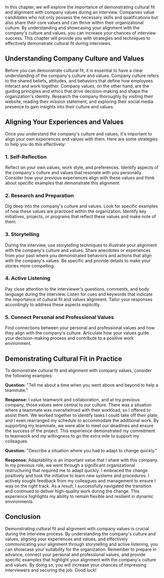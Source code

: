 
In this chapter, we will explore the importance of demonstrating cultural fit and alignment with company values during an interview. Companies value candidates who not only possess the necessary skills and qualifications but also share their core values and can thrive within their organizational culture. By understanding and showcasing your alignment with the company's culture and values, you can increase your chances of interview success. This chapter will provide you with strategies and techniques to effectively demonstrate cultural fit during interviews.

**Understanding Company Culture and Values**
--------------------------------------------

Before you can demonstrate cultural fit, it is essential to have a clear understanding of the company's culture and values. Company culture refers to the shared beliefs, attitudes, and behaviors that define how employees interact and work together. Company values, on the other hand, are the guiding principles and ethics that drive decision-making and shape the organization's identity. Research the company thoroughly by visiting their website, reading their mission statement, and exploring their social media presence to gain insights into their culture and values.

**Aligning Your Experiences and Values**
----------------------------------------

Once you understand the company's culture and values, it's important to align your own experiences and values with them. Here are some strategies to help you do this effectively:

### 1. Self-Reflection

Reflect on your own values, work style, and preferences. Identify aspects of the company's culture and values that resonate with you personally. Consider how your previous experiences align with these values and think about specific examples that demonstrate this alignment.

### 2. Research and Preparation

Dig deep into the company's culture and values. Look for specific examples of how these values are practiced within the organization. Identify key initiatives, projects, or programs that reflect these values and make note of them.

### 3. Storytelling

During the interview, use storytelling techniques to illustrate your alignment with the company's culture and values. Share anecdotes or experiences from your past where you demonstrated behaviors and actions that align with the company's values. Be specific and provide details to make your stories more compelling.

### 4. Active Listening

Pay close attention to the interviewer's questions, comments, and body language during the interview. Listen for cues and keywords that indicate the importance of cultural fit and values alignment. Tailor your responses accordingly to address these aspects explicitly.

### 5. Connect Personal and Professional Values

Find connections between your personal and professional values and how they align with the company's culture. Articulate how your values guide your decision-making process and contribute to a positive work environment.

**Demonstrating Cultural Fit in Practice**
------------------------------------------

To demonstrate cultural fit and alignment with company values, consider the following examples:

**Question:** "Tell me about a time when you went above and beyond to help a teammate."

**Response:** I value teamwork and collaboration, and at my previous company, those values were central to our culture. There was a situation where a teammate was overwhelmed with their workload, so I offered to assist them. We worked together to identify tasks I could take off their plate, and I even rearranged my schedule to accommodate the additional work. By supporting my teammate, we were able to meet our deadlines and ensure the success of the project. This experience demonstrated my commitment to teamwork and my willingness to go the extra mile to support my colleagues.

**Question:** "Describe a situation where you had to adapt to change quickly."

**Response:** Adaptability is an important value that I share with this company. In my previous role, we went through a significant organizational restructuring that required me to adapt quickly. I embraced the change positively and took the initiative to learn new systems and procedures. I actively sought feedback from my colleagues and management to ensure I was on the right track. As a result, I successfully navigated the transition and continued to deliver high-quality work during the change. This experience highlights my ability to remain flexible and resilient in dynamic environments.

**Conclusion**
--------------

Demonstrating cultural fit and alignment with company values is crucial during the interview process. By understanding the company's culture and values, aligning your experiences and values, and effectively communicating your alignment through storytelling and active listening, you can showcase your suitability for the organization. Remember to prepare in advance, connect your personal and professional values, and provide specific examples that highlight your alignment with the company's culture and values. By doing so, you will increase your chances of impressing interviewers and securing the job. Good luck!
